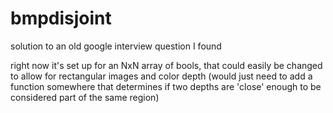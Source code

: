 # bmpdisjoint
solution to an old google interview question I found

right now it's set up for an NxN array of bools, that could easily be changed to allow for rectangular images and color depth (would just need to add a function somewhere that determines if two depths are 'close' enough to be considered part of the same region)
